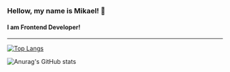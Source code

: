 ### Hellow, my name is Mikael! 👋
#### I am Frontend Developer!
---
[![Top Langs](https://github-readme-stats.vercel.app/api/top-langs/?username=mikaelbernardes&theme=tokyonight&layout=compact&langs_count=2)](https://github.com/mikaelbernardes/github-readme-stats)

![Anurag's GitHub stats](https://github-readme-stats.vercel.app/api?username=mikaelbernardes&show_icons=true&theme=tokyonight&rank_icon=github)

